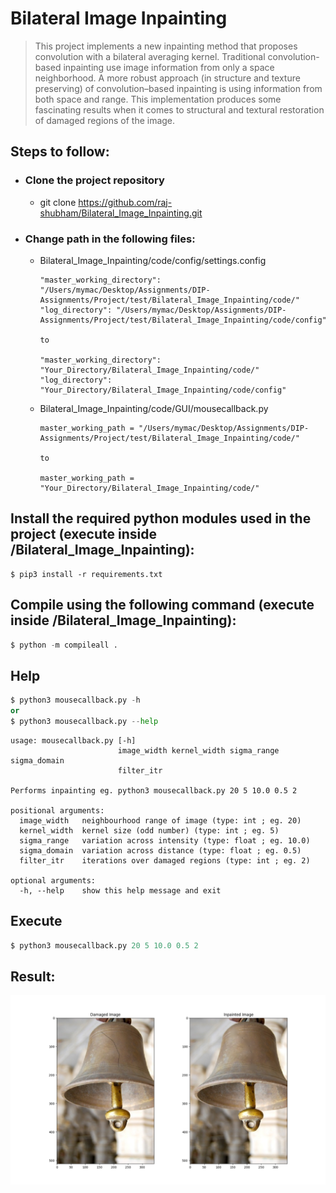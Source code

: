 # Bilateral Image Inpainting
> This project implements a new inpainting method that proposes convolution with a bilateral averaging kernel. Traditional  convolution-based inpainting use image information from only a space neighborhood. A more robust approach (in structure and texture preserving) of convolution–based inpainting is using information from both space and range. This implementation produces some fascinating results when it comes to structural and textural restoration of damaged regions of the image.

## Steps to follow:
- ### Clone the project repository
  - git clone https://github.com/raj-shubham/Bilateral_Image_Inpainting.git
- ### Change path in the following files:
  - Bilateral_Image_Inpainting/code/config/settings.config
    ```shell
    "master_working_directory": "/Users/mymac/Desktop/Assignments/DIP-Assignments/Project/test/Bilateral_Image_Inpainting/code/"
    "log_directory": "/Users/mymac/Desktop/Assignments/DIP-Assignments/Project/test/Bilateral_Image_Inpainting/code/config"
    
    to 
    
    "master_working_directory": "Your_Directory/Bilateral_Image_Inpainting/code/"
    "log_directory": "Your_Directory/Bilateral_Image_Inpainting/code/config"
    ```
  - Bilateral_Image_Inpainting/code/GUI/mousecallback.py
    ```shell
    master_working_path = "/Users/mymac/Desktop/Assignments/DIP-Assignments/Project/test/Bilateral_Image_Inpainting/code/"
    
    to 
    
    master_working_path = "Your_Directory/Bilateral_Image_Inpainting/code/"
    ```

## Install the required python modules used in the project (execute inside /Bilateral_Image_Inpainting):
```shell
$ pip3 install -r requirements.txt
```

## Compile using the following command (execute inside /Bilateral_Image_Inpainting):
```python
$ python -m compileall .
```

## Help 
```python
$ python3 mousecallback.py -h
or 
$ python3 mousecallback.py --help
```

```shell
usage: mousecallback.py [-h]
                        image_width kernel_width sigma_range sigma_domain
                        filter_itr

Performs inpainting eg. python3 mousecallback.py 20 5 10.0 0.5 2

positional arguments:
  image_width   neighbourhood range of image (type: int ; eg. 20)
  kernel_width  kernel size (odd number) (type: int ; eg. 5)
  sigma_range   variation across intensity (type: float ; eg. 10.0)
  sigma_domain  variation across distance (type: float ; eg. 0.5)
  filter_itr    iterations over damaged regions (type: int ; eg. 2)

optional arguments:
  -h, --help    show this help message and exit
```

## Execute
```python
$ python3 mousecallback.py 20 5 10.0 0.5 2
```

## Result:
![](code/GUI/images/inpainted_output.png)
